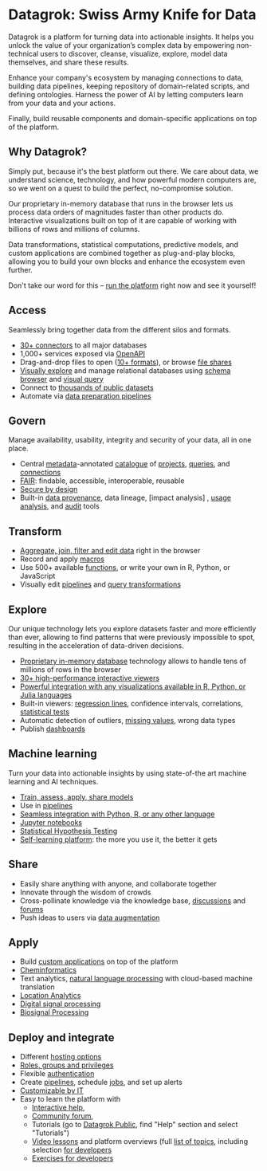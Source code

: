 <!-- TITLE: Datagrok -->
<!-- SUBTITLE: -->

# Datagrok: Swiss Army Knife for Data

Datagrok is a platform for turning data into actionable insights. It helps you unlock the value of your organization’s
complex data by empowering non-technical users to discover, cleanse, visualize, explore, model data themselves, and
share these results.

Enhance your company's ecosystem by managing connections to data, building data pipelines, keeping repository of
domain-related scripts, and defining ontologies. Harness the power of AI by letting computers learn from your data and
your actions.

Finally, build reusable components and domain-specific applications on top of the platform.

## Why Datagrok?

Simply put, because it's the best platform out there. We care about data, we understand science, technology, and how
powerful modern computers are, so we went on a quest to build the perfect, no-compromise solution.

Our proprietary in-memory database that runs in the browser lets us process data orders of magnitudes faster than other
products do. Interactive visualizations built on top of it are capable of working with billions of rows and millions of
columns.

Data transformations, statistical computations, predictive models, and custom applications are combined together as
plug-and-play blocks, allowing you to build your own blocks and enhance the ecosystem even further.

Don't take our word for this – [run the platform](https://public.datagrok.ai/) right now and see it yourself!

## Access

Seamlessly bring together data from the different silos and formats.

* [30+ connectors](access/data-connection.md) to all major databases
* 1,000+ services exposed via [OpenAPI](access/open-api.md)
* Drag-and-drop files to open ([10+ formats](access/importing-data.md)), or
  browse [file shares](https://public.datagrok.ai/files)
* [Visually explore](access/db-exploration.md) and manage relational databases
  using [schema browser](access/db-exploration.md#schema-browser)
  and [visual query](access/db-visual-query.md)
* Connect to [thousands of public datasets](access/public-datasets.md)
* Automate via [data preparation pipelines](access/data-pipeline.md)

## Govern

Manage availability, usability, integrity and security of your data, all in one place.

* Central [metadata](discover/metadata.md)-annotated [catalogue](https://public.datagrok.ai/)
  of [projects](https://public.datagrok.ai/projects), [queries](https://public.datagrok.ai/queries),
  and [connections](https://public.datagrok.ai/connect)
* [FAIR](discover/fair.md): findable, accessible, interoperable, reusable
* [Secure by design](govern/security.md)
* Built-in [data provenance](govern/data-provenance.md), data lineage, [impact analysis]
  , [usage analysis](govern/usage-analysis.md), and [audit](govern/audit.md) tools

## Transform

* [Aggregate, join, filter and edit data](transform/data-wrangling.md) right in the browser
* Record and apply [macros](datagrok/navigation.md#recording-macros)
* Use 500+ available [functions](datagrok/functions/function.md), or write your own in R, Python, or JavaScript
* Visually edit [pipelines](transform/job-editor.md)
  and [query transformations](transform/recipe-editor.md)

## Explore

Our unique technology lets you explore datasets faster and more efficiently than ever, allowing to find patterns that
were previously impossible to spot, resulting in the acceleration of data-driven decisions.

* [Proprietary in-memory database](develop/advanced/performance.md) technology allows to handle tens of millions of rows
  in the browser
* [30+ high-performance interactive viewers](visualize/viewers.md)
* [Powerful integration with any visualizations available in R, Python, or Julia languages](visualize/viewers/scripting-viewer.md)
* Built-in viewers: [regression lines](visualize/viewers/scatter-plot.md), confidence intervals,
  correlations, [statistical tests](learn/data-science.md)
* Automatic detection of outliers, [missing values](transform/missing-values-imputation.md), wrong data types
* Publish [dashboards](./visualize/dashboard.md)

## Machine learning

Turn your data into actionable insights by using state-of-the art machine learning and AI techniques.

* [Train, assess, apply, share models](learn/predictive-modeling.md)
* Use in [pipelines](transform/job-editor.md)
* [Seamless integration with Python, R, or any other language](compute/scripting.md)
* [Jupyter notebooks](compute/jupyter-notebook.md)
* [Statistical Hypothesis Testing](learn/data-science.md)
* [Self-learning platform](learn/self-learning-platform.md): the more you use it, the better it gets

## Share

* Easily share anything with anyone, and collaborate together
* Innovate through the wisdom of crowds
* Cross-pollinate knowledge via the knowledge base, [discussions](collaborate/chat.md)
  and [forums](collaborate/forum.md)
* Push ideas to users via [data augmentation](discover/data-augmentation.md)

## Apply

* Build [custom applications](develop/how-to/build-an-app.md) on top of the platform
* [Cheminformatics](domains/chem/cheminformatics.md)
* Text analytics, [natural language processing](https://github.com/datagrok-ai/public/tree/master/packages/NLP)
  with cloud-based machine translation
* [Location Analytics](https://github.com/datagrok-ai/public/tree/master/packages/Leaflet)
* [Digital signal processing](https://github.com/datagrok-ai/public/tree/master/packages/DSP)
* [Biosignal Processing](https://github.com/datagrok-ai/public/tree/master/packages/BioSignals)

## Deploy and integrate

* Different [hosting options](develop/admin/hosting-options.md)
* [Roles, groups and privileges](govern/security.md)
* Flexible [authentication](govern/authentication.md)
* Create [pipelines](transform/job-editor.md), schedule [jobs](access/data-job.md), and set up alerts
* [Customizable by IT](develop/admin/it-customizations.md)
* Easy to learn the platform with
  * [Interactive help](datagrok/navigation.md#help),
  * [Community forum](https://community.datagrok.ai/),
  * Tutorials (go to [Datagrok Public](https://public.datagrok.ai/), find "Help" section and select "Tutorials")
  * [Video lessons](video-lessons.md) and platform overviews (full [list of topics](video-contents.md), including
      selection [for developers](develop/getting-started.md#6-videos)
  * [Exercises for developers](develop/exercises/exercises.md)
